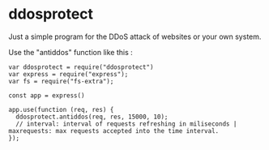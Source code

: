 # ddosprotect

Just a simple program for the DDoS attack of websites or your own system.

Use the "antiddos" function like this : 

```
var ddosprotect = require("ddosprotect")
var express = require("express");
var fs = require("fs-extra");

const app = express()

app.use(function (req, res) {
  ddosprotect.antiddos(req, res, 15000, 10); 
  // interval: interval of requests refreshing in miliseconds | maxrequests: max requests accepted into the time interval.
});
```
